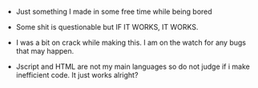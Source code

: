 - Just something I made in some free time while being bored
- Some shit is questionable but IF IT WORKS, IT WORKS.

- I was a bit on crack while making this. I am on the watch for any bugs that may happen.


- Jscript and HTML are not my main languages so do not judge if i make inefficient code. It just works alright?
